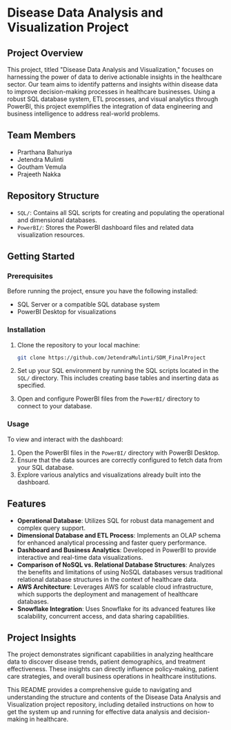 # Disease Data Analysis and Visualization Project

## Project Overview

This project, titled "Disease Data Analysis and Visualization," focuses on harnessing the power of data to derive actionable insights in the healthcare sector. Our team aims to identify patterns and insights within disease data to improve decision-making processes in healthcare businesses. Using a robust SQL database system, ETL processes, and visual analytics through PowerBI, this project exemplifies the integration of data engineering and business intelligence to address real-world problems.

## Team Members

- Prarthana Bahuriya
- Jetendra Mulinti
- Goutham Vemula
- Prajeeth Nakka

## Repository Structure

- `SQL/`: Contains all SQL scripts for creating and populating the operational and dimensional databases.
- `PowerBI/`: Stores the PowerBI dashboard files and related data visualization resources.

## Getting Started

### Prerequisites

Before running the project, ensure you have the following installed:
- SQL Server or a compatible SQL database system
- PowerBI Desktop for visualizations

### Installation

1. Clone the repository to your local machine:
   ```sh
   git clone https://github.com/JetendraMulinti/SDM_FinalProject
   ```

2. Set up your SQL environment by running the SQL scripts located in the `SQL/` directory. This includes creating base tables and inserting data as specified.

3. Open and configure PowerBI files from the `PowerBI/` directory to connect to your database.


### Usage

To view and interact with the dashboard:
1. Open the PowerBI files in the `PowerBI/` directory with PowerBI Desktop.
2. Ensure that the data sources are correctly configured to fetch data from your SQL database.
3. Explore various analytics and visualizations already built into the dashboard.

## Features

- **Operational Database**: Utilizes SQL for robust data management and complex query support.
- **Dimensional Database and ETL Process**: Implements an OLAP schema for enhanced analytical processing and faster query performance.
- **Dashboard and Business Analytics**: Developed in PowerBI to provide interactive and real-time data visualizations.
- **Comparison of NoSQL vs. Relational Database Structures**: Analyzes the benefits and limitations of using NoSQL databases versus traditional relational database structures in the context of healthcare data.
- **AWS Architecture**: Leverages AWS for scalable cloud infrastructure, which supports the deployment and management of healthcare databases.
- **Snowflake Integration**: Uses Snowflake for its advanced features like scalability, concurrent access, and data sharing capabilities.

## Project Insights

The project demonstrates significant capabilities in analyzing healthcare data to discover disease trends, patient demographics, and treatment effectiveness. These insights can directly influence policy-making, patient care strategies, and overall business operations in healthcare institutions.


This README provides a comprehensive guide to navigating and understanding the structure and contents of the Disease Data Analysis and Visualization project repository, including detailed instructions on how to get the system up and running for effective data analysis and decision-making in healthcare.
